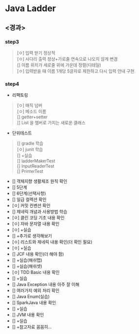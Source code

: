 # Java Ladder

## <경과>
### step3
> [ㅇ] 입력 받기 정상적<br>
> [ㅇ] 사다리 출력 정상+가로줄 연속으로 나오지 않게 변경<br>
> [] 이름 위치가 세로줄 위에 가운데 정렬(디테일)<br>
> [ㅇ] 입력받을 때 이름 1개당 5글자로 제한하고 다시 입력 안내 구현

### step4
- 리팩토링
> [ㅇ] 매직 넘버<br>
> [ㅇ] 메소드 이름<br>
> [] getter+setter<br>
> [] List<String> 을 멤버로 가지는 새로운 클래스
- 단위테스트
> [] gradle 학습<br>
> [ㅇ] junit 학습<br>
> [] +실습<br>
> [] ladderMakerTest<br>
> [] InputReaderTest<br>
> [] PrinterTest
 
- [] 객체지향 생활체조 원칙 확인
- [] 5단계
- [] 6단계(선택사항)
- [] 일급 컬렉션 확인
- [ㅇ] 커밋 컨벤션 확인
- [] 제네릭 개념과 사용방법 학습
- [ㅇ] 클린 코딩 기초 내용 확인
- [ㅇ] 자바 문자열 내용 확인
- [ㅇ] +실습
- [] +추가로 생각해보기
- [ㅇ] 리스트와 제네릭 내용 확인(더 확인 필요)
- [ㅇ] +실습
- [] JCF 내용 확인(더 해야 함)
- [] +실습(해쉬맵)
- [] +실습(해쉬셋)
- [ㅇ] TDD Basic 내용 확인
- [] +실습
- [] Java Exception 내용 아주 잘 이해
- [] 여러가지 예외 처리 확인
- [] Java Enum(실습)
- [] SparkJava 내용 확인
- [] +실습
- [] JVM 내용 확인
- [] +실습
- [] +참고자료 꼼꼼히...
